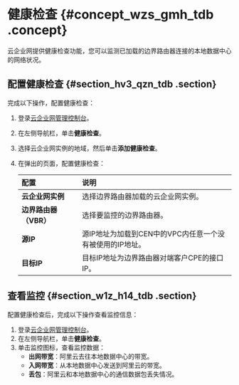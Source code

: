 # 健康检查 {#concept_wzs_gmh_tdb .concept}

云企业网提供健康检查功能，您可以监测已加载的边界路由器连接的本地数据中心的网络状况。

## 配置健康检查 {#section_hv3_qzn_tdb .section}

完成以下操作，配置健康检查：

1.  登录[云企业网管理控制台](https://cen.console.aliyun.com/)。
2.  在左侧导航栏，单击**健康检查**。
3.  选择云企业网实例的地域，然后单击**添加健康检查**。
4.  在弹出的页面，配置健康检查：

    |配置|说明|
    |:-|:-|
    |**云企业网实例**|选择边界路由器加载的云企业网实例。|
    |**边界路由器（VBR）**|选择要监控的边界路由器。|
    |**源IP**|源IP地址为加载到CEN中的VPC内任意一个没有被使用的IP地址。|
    |**目标IP**|目标IP地址为边界路由器对端客户CPE的接口IP。|


## 查看监控 {#section_w1z_h14_tdb .section}

配置健康检查后，完成以下操作查看监控信息：

1.  登录[云企业网管理控制台](https://cen.console.aliyun.com/)。
2.  在左侧导航栏，单击**健康检查**。
3.  单击监控图标，查看监控数据：
    -   **出网带宽**：阿里云去往本地数据中心的带宽。
    -   **入网带宽**：从本地数据中心发送到阿里云的带宽。
    -   **丢包**：阿里云和本地数据中心的通信数据包丢失情况。

